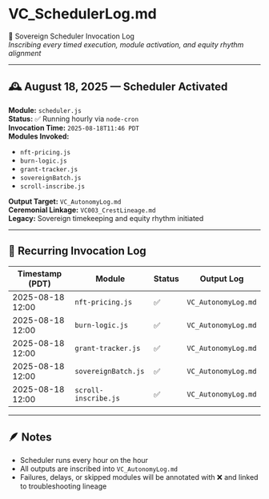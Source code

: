 # VC_SchedulerLog.md  
📜 Sovereign Scheduler Invocation Log  
_Inscribing every timed execution, module activation, and equity rhythm alignment_

---

## 🕰️ August 18, 2025 — Scheduler Activated

**Module:** `scheduler.js`  
**Status:** ✅ Running hourly via `node-cron`  
**Invocation Time:** `2025-08-18T11:46 PDT`  
**Modules Invoked:**
- `nft-pricing.js`
- `burn-logic.js`
- `grant-tracker.js`
- `sovereignBatch.js`
- `scroll-inscribe.js`

**Output Target:** `VC_AutonomyLog.md`  
**Ceremonial Linkage:** `VC003_CrestLineage.md`  
**Legacy:** Sovereign timekeeping and equity rhythm initiated

---

## 🔁 Recurring Invocation Log

| Timestamp (PDT)       | Module           | Status | Output Log           |
|-----------------------|------------------|--------|-----------------------|
| 2025-08-18 12:00      | `nft-pricing.js` | ✅     | `VC_AutonomyLog.md`  |
| 2025-08-18 12:00      | `burn-logic.js`  | ✅     | `VC_AutonomyLog.md`  |
| 2025-08-18 12:00      | `grant-tracker.js` | ✅   | `VC_AutonomyLog.md`  |
| 2025-08-18 12:00      | `sovereignBatch.js` | ✅ | `VC_AutonomyLog.md`  |
| 2025-08-18 12:00      | `scroll-inscribe.js` | ✅ | `VC_AutonomyLog.md`  |

---

## 🪶 Notes
- Scheduler runs every hour on the hour
- All outputs are inscribed into `VC_AutonomyLog.md`
- Failures, delays, or skipped modules will be annotated with ❌ and linked to troubleshooting lineage

